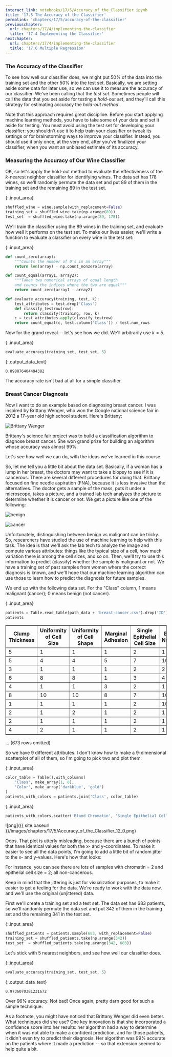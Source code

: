 ```yaml
---
interact_link: notebooks/17/5/Accuracy_of_the_Classifier.ipynb
title: '17.5 The Accuracy of the Classifier'
permalink: 'chapters/17/5/accuracy-of-the-classifier'
previouschapter:
  url: chapters/17/4/implementing-the-classifier
  title: '17.4 Implementing the Classifier'
nextchapter:
  url: chapters/17/4/implementing-the-classifier
  title: '17.6 Multiple Regression'
---
```


### The Accuracy of the Classifier ###
To see how well our classifier does, we might put 50% of the data into the training set and the other 50% into the test set.  Basically, we are setting aside some data for later use, so we can use it to measure the accuracy of our classifier.  We've been calling that the *test set*. Sometimes people will call the data that you set aside for testing a *hold-out set*, and they'll call this strategy for estimating accuracy the *hold-out method*.

Note that this approach requires great discipline.  Before you start applying machine learning methods, you have to take some of your data and set it aside for testing.  You must avoid using the test set for developing your classifier: you shouldn't use it to help train your classifier or tweak its settings or for brainstorming ways to improve your classifier.  Instead, you should use it only once, at the very end, after you've finalized your classifier, when you want an unbiased estimate of its accuracy.

### Measuring the Accuracy of Our Wine Classifier ###
OK, so let's apply the hold-out method to evaluate the effectiveness of the $k$-nearest neighbor classifier for identifying wines.  The data set has 178 wines, so we'll randomly permute the data set and put 89 of them in the training set and the remaining 89 in the test set.


{:.input_area}
```python
shuffled_wine = wine.sample(with_replacement=False) 
training_set = shuffled_wine.take(np.arange(89))
test_set  = shuffled_wine.take(np.arange(89, 178))
```

We'll train the classifier using the 89 wines in the training set, and evaluate how well it performs on the test set. To make our lives easier, we'll write a function to evaluate a classifier on every wine in the test set:


{:.input_area}
```python
def count_zero(array):
    """Counts the number of 0's in an array"""
    return len(array) - np.count_nonzero(array)

def count_equal(array1, array2):
    """Takes two numerical arrays of equal length
    and counts the indices where the two are equal"""
    return count_zero(array1 - array2)

def evaluate_accuracy(training, test, k):
    test_attributes = test.drop('Class')
    def classify_testrow(row):
        return classify(training, row, k)
    c = test_attributes.apply(classify_testrow)
    return count_equal(c, test.column('Class')) / test.num_rows
```

Now for the grand reveal -- let's see how we did.  We'll arbitrarily use $k=5$.


{:.input_area}
```python
evaluate_accuracy(training_set, test_set, 5)
```




{:.output_data_text}
```
0.898876404494382
```



The accuracy rate isn't bad at all for a simple classifier.

### Breast Cancer Diagnosis ###

Now I want to do an example based on diagnosing breast cancer.  I was inspired by Brittany Wenger, who won the Google national science fair in 2012 a 17-year old high school student.  Here's Brittany:

![Brittany Wenger](http://i.huffpost.com/gen/701499/thumbs/o-GSF83-570.jpg?3)

Brittany's science fair project was to build a classification algorithm to diagnose breast cancer.  She won grand prize for building an algorithm whose accuracy was almost 99%. 

Let's see how well we can do, with the ideas we've learned in this course.

So, let me tell you a little bit about the data set.  Basically, if a woman has a lump in her breast, the doctors may want to take a biopsy to see if it is cancerous.  There are several different procedures for doing that.  Brittany focused on fine needle aspiration (FNA), because it is less invasive than the alternatives.  The doctor gets a sample of the mass, puts it under a microscope, takes a picture, and a trained lab tech analyzes the picture to determine whether it is cancer or not.  We get a picture like one of the following:

![benign](https://lh5.googleusercontent.com/sYFBBiw6XB2uEkQBTLCDqQvfi1vzId7q-EFvGIkeEqgaq-c7Q7HEaT5tdUIM8rU7l5-a9E_8gZzqDhnFEu7xV8MnXAeez41Ckq9DN0wO_S8nEY0rqek)

![cancer](https://lh5.googleusercontent.com/OpQSE0LmsWmYTahY3XAwb0RTPUluMhwT_FEbKhF7OU27iVxHk6on9VTruCW2loeks6HICe3Chjg4zXZxp9ko0rQhC3X_QeThTZFyaQc87RTZaGzoc7Y)

Unfortunately, distinguishing between benign vs malignant can be tricky.  So, researchers have studied the use of machine learning to help with this task.  The idea is that we'll ask the lab tech to analyze the image and compute various attributes: things like the typical size of a cell, how much variation there is among the cell sizes, and so on.  Then, we'll try to use this information to predict (classify) whether the sample is malignant or not.  We have a training set of past samples from women where the correct diagnosis is known, and we'll hope that our machine learning algorithm can use those to learn how to predict the diagnosis for future samples.

We end up with the following data set.  For the "Class" column, 1 means malignant (cancer); 0 means benign (not cancer).


{:.input_area}
```python
patients = Table.read_table(path_data + 'breast-cancer.csv').drop('ID')
patients
```




<div markdown="0">
<table border="1" class="dataframe">
    <thead>
        <tr>
            <th>Clump Thickness</th> <th>Uniformity of Cell Size</th> <th>Uniformity of Cell Shape</th> <th>Marginal Adhesion</th> <th>Single Epithelial Cell Size</th> <th>Bare Nuclei</th> <th>Bland Chromatin</th> <th>Normal Nucleoli</th> <th>Mitoses</th> <th>Class</th>
        </tr>
    </thead>
    <tbody>
        <tr>
            <td>5              </td> <td>1                      </td> <td>1                       </td> <td>1                </td> <td>2                          </td> <td>1          </td> <td>3              </td> <td>1              </td> <td>1      </td> <td>0    </td>
        </tr>
        <tr>
            <td>5              </td> <td>4                      </td> <td>4                       </td> <td>5                </td> <td>7                          </td> <td>10         </td> <td>3              </td> <td>2              </td> <td>1      </td> <td>0    </td>
        </tr>
        <tr>
            <td>3              </td> <td>1                      </td> <td>1                       </td> <td>1                </td> <td>2                          </td> <td>2          </td> <td>3              </td> <td>1              </td> <td>1      </td> <td>0    </td>
        </tr>
        <tr>
            <td>6              </td> <td>8                      </td> <td>8                       </td> <td>1                </td> <td>3                          </td> <td>4          </td> <td>3              </td> <td>7              </td> <td>1      </td> <td>0    </td>
        </tr>
        <tr>
            <td>4              </td> <td>1                      </td> <td>1                       </td> <td>3                </td> <td>2                          </td> <td>1          </td> <td>3              </td> <td>1              </td> <td>1      </td> <td>0    </td>
        </tr>
        <tr>
            <td>8              </td> <td>10                     </td> <td>10                      </td> <td>8                </td> <td>7                          </td> <td>10         </td> <td>9              </td> <td>7              </td> <td>1      </td> <td>1    </td>
        </tr>
        <tr>
            <td>1              </td> <td>1                      </td> <td>1                       </td> <td>1                </td> <td>2                          </td> <td>10         </td> <td>3              </td> <td>1              </td> <td>1      </td> <td>0    </td>
        </tr>
        <tr>
            <td>2              </td> <td>1                      </td> <td>2                       </td> <td>1                </td> <td>2                          </td> <td>1          </td> <td>3              </td> <td>1              </td> <td>1      </td> <td>0    </td>
        </tr>
        <tr>
            <td>2              </td> <td>1                      </td> <td>1                       </td> <td>1                </td> <td>2                          </td> <td>1          </td> <td>1              </td> <td>1              </td> <td>5      </td> <td>0    </td>
        </tr>
        <tr>
            <td>4              </td> <td>2                      </td> <td>1                       </td> <td>1                </td> <td>2                          </td> <td>1          </td> <td>2              </td> <td>1              </td> <td>1      </td> <td>0    </td>
        </tr>
    </tbody>
</table>
<p>... (673 rows omitted)</p>
</div>



So we have 9 different attributes.  I don't know how to make a 9-dimensional scatterplot of all of them, so I'm going to pick two and plot them:


{:.input_area}
```python
color_table = Table().with_columns(
    'Class', make_array(1, 0),
    'Color', make_array('darkblue', 'gold')
)
patients_with_colors = patients.join('Class', color_table)
```


{:.input_area}
```python
patients_with_colors.scatter('Bland Chromatin', 'Single Epithelial Cell Size', colors='Color')
```


![png]({{ site.baseurl }}/images/chapters/17/5/Accuracy_of_the_Classifier_12_0.png)


Oops.  That plot is utterly misleading, because there are a bunch of points that have identical values for both the x- and y-coordinates.  To make it easier to see all the data points, I'm going to add a little bit of random jitter to the x- and y-values.  Here's how that looks:

For instance, you can see there are lots of samples with chromatin = 2 and epithelial cell size = 2; all non-cancerous.

Keep in mind that the jittering is just for visualization purposes, to make it easier to get a feeling for the data.  We're ready to work with the data now, and we'll use the original (unjittered) data.

First we'll create a training set and a test set. The data set has 683 patients, so we'll randomly permute the data set and put 342 of them in the training set and the remaining 341 in the test set.


{:.input_area}
```python
shuffled_patients = patients.sample(683, with_replacement=False) 
training_set = shuffled_patients.take(np.arange(342))
test_set  = shuffled_patients.take(np.arange(342, 683))
```

Let's stick with 5 nearest neighbors, and see how well our classifier does.


{:.input_area}
```python
evaluate_accuracy(training_set, test_set, 5)
```




{:.output_data_text}
```
0.9736070381231672
```



Over 96% accuracy.  Not bad!  Once again, pretty darn good for such a simple technique.

As a footnote, you might have noticed that Brittany Wenger did even better.  What techniques did she use? One key innovation is that she incorporated a confidence score into her results: her algorithm had a way to determine when it was not able to make a confident prediction, and for those patients, it didn't even try to predict their diagnosis.  Her algorithm was 99% accurate on the patients where it made a prediction -- so that extension seemed to help quite a bit.
